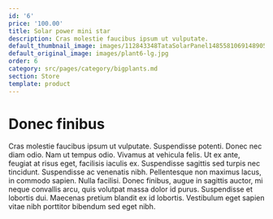 ```yaml
---
id: '6'
price: '100.00'
title: Solar power mini star
description: Cras molestie faucibus ipsum ut vulputate.
default_thumbnail_image: images/112843348TataSolarPanel14855810691489057098.jpg
default_original_image: images/plant6-lg.jpg
order: 6
category: src/pages/category/bigplants.md
section: Store
template: product
---
```


# Donec finibus

Cras molestie faucibus ipsum ut vulputate. Suspendisse potenti. Donec nec diam odio. Nam ut tempus odio. Vivamus at vehicula felis. Ut ex ante, feugiat at risus eget, facilisis iaculis ex. Suspendisse sagittis sed turpis nec tincidunt. Suspendisse ac venenatis nibh. Pellentesque non maximus lacus, in commodo sapien. Nulla facilisi. Donec finibus, augue in sagittis auctor, mi neque convallis arcu, quis volutpat massa dolor id purus. Suspendisse et lobortis dui. Maecenas pretium blandit ex id lobortis. Vestibulum eget sapien vitae nibh porttitor bibendum sed eget nibh.